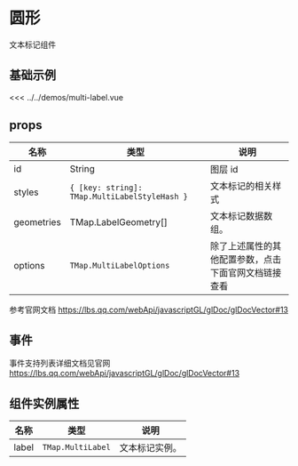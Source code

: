 # 圆形

文本标记组件


## 基础示例

<LabelDemo/>

<<< ../../demos/multi-label.vue

## props

| 名称       | 类型                                            | 说明        |
| ---------- |-----------------------------------------------|-----------|
| id         | String                                        | 图层 id     |
| styles     | `{ [key: string]: TMap.MultiLabelStyleHash }` | 文本标记的相关样式 |
| geometries | TMap.LabelGeometry[]                         | 文本标记数据数组。 |
| options   | `TMap.MultiLabelOptions` |  除了上述属性的其他配置参数，点击下面官网文档链接查看                        |

参考官网文档 https://lbs.qq.com/webApi/javascriptGL/glDoc/glDocVector#13

## 事件

事件支持列表详细文档见官网 https://lbs.qq.com/webApi/javascriptGL/glDoc/glDocVector#13

## 组件实例属性

| 名称            | 类型                         | 说明                                                 |
| --------------- | ---------------------------- | ---------------------------------------------------- |
| label         | `TMap.MultiLabel` | 文本标记实例。                                   |